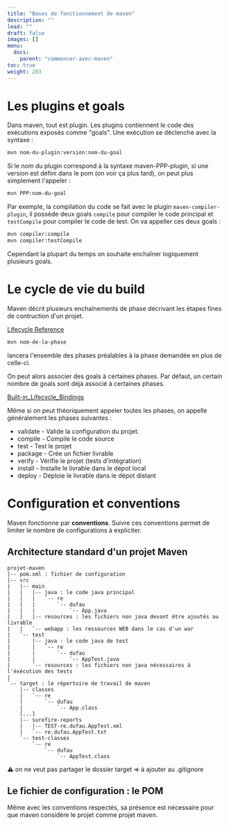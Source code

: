 ```yaml
---
title: "Bases de fonctionnement de maven"
description: ""
lead: ""
draft: false
images: []
menu:
  docs:
    parent: "commencer-avec-maven"
toc: true
weight: 203
---
```


# Les plugins et goals

Dans maven, tout est plugin.
Les plugins contiennent le code des exécutions exposés comme "goals".
Une exécution se déclenche avec la syntaxe :
```sh
mvn nom-du-plugin:version:nom-du-goal
```

Si le nom du plugin correspond à la syntaxe maven-PPP-plugin, si une version est défini dans le pom (on voir ça plus tard), on peut plus simplement l'appeler :
```sh
mvn PPP:nom-du-goal
```

Par exemple, la compilation du code se fait avec le plugin `maven-compiler-plugin`, il possède deux goals `compile` pour compiler le code principal et `testCompile` pour compiler le code de test. On va appeller ces deux goals :
```sh
mvn compiler:compile
mvn compiler:testCompile
``` 

Cependant la plupart du temps on souhaite enchaîner logiquement plusieurs goals.

# Le cycle de vie du build

Maven décrit plusieurs enchaînements de phase décrivant les étapes fines de contruction d'un projet.

[Lifecycle Reference](https://maven.apache.org/guides/introduction/introduction-to-the-lifecycle.html#lifecycle-reference)

```sh
mvn nom-de-la-phase
```
lancera l'ensemble des phases préalables à la phase demandée en plus de celle-ci.

On peut alors associer des goals à certaines phases.
Par défaut, un certain nombre de goals sont déjà associé à certaines phases. 

[Built-in_Lifecycle_Bindings](http://maven.apache.org/guides/introduction/introduction-to-the-lifecycle.html#Built-in_Lifecycle_Bindings)

Même si on peut théoriquement appeler toutes les phases, on appelle généralement les phases suivantes :

-  validate - Valide la configuration du projet.
-  compile - Compile le code source
-  test - Test le projet
-  package - Crée un fichier livrable
-  verify - Vérifie le projet (tests d'intégration)
-  install - Installe le livrable dans le dépot local
-  deploy - Déploie le livrable dans le dépot distant

# Configuration et conventions

Maven fonctionne par **conventions**.
Suivre ces conventions permet de limiter le nombre de configurations à expliciter.

## Architecture standard d'un projet Maven

```
projet-maven
|-- pom.xml : fichier de configuration
|-- src
|   |-- main
|   |   |-- java : le code java principal
|   |   |   `-- re
|   |   |       `-- dufau
|   |   |           `-- App.java
|   |   |-- resources : les fichiers non java devant être ajoutés au livrable
|   |   `-- webapp : les ressources WEB dans le cas d'un war
|   `-- test
|       |-- java : le code java de test
|       |   `-- re
|       |       `-- dufau
|       |           `-- AppTest.java
|       `-- resources : les fichiers non java nécessaires à l'éxécution des tests
|
`-- target : le répertoire de travail de maven
    |-- classes
    |   `-- re
    |       `-- dufau
    |           `-- App.class
    [...]
    |-- surefire-reports
    |   |-- TEST-re.dufau.AppTest.xml
    |   `-- re.dufau.AppTest.txt
    `-- test-classes
        `-- re
            `-- dufau
                `-- AppTest.class
```

:warning: on ne veut pas partager le dossier target => à ajouter au .gitignore


## Le fichier de configuration : le POM

Même avec les conventions respectés, sa présence est nécessaire pour que maven considère le projet comme projet maven.



